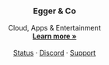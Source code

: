 <h3 align="center">Egger &amp; Co</h3>

<p align="center">
  Cloud, Apps & Entertainment<br />
  <a href="https://eggerco.com"><strong>Learn more »</strong></a><br />
  <br />
  <a href="https://eggerstatus.com">Status</a>
  ·
  <a href="https://discord.gg/egger">Discord</a>
  ·
  <a href="https://support.eggerco.com">Support</a>
</p>
